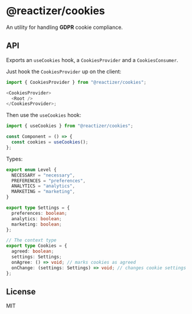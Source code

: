 # @reactizer/cookies

An utility for handling **GDPR** cookie compliance.

## API

Exports an `useCookies` hook, a `CookiesProvider` and a `CookiesConsumer`.

Just hook the `CookiesProvider` up on the client:

```typescript jsx
import { CookiesProvider } from "@reactizer/cookies";

<CookiesProvider>
  <Root />
</CookiesProvider>;
```

Then use the `useCookies` hook:

```typescript
import { useCookies } from "@reactizer/cookies";

const Component = () => {
  const cookies = useCookies();
};
```

Types:

```typescript
export enum Level {
  NECESSARY = "necessary",
  PREFERENCES = "preferences",
  ANALYTICS = "analytics",
  MARKETING = "marketing",
}

export type Settings = {
  preferences: boolean;
  analytics: boolean;
  marketing: boolean;
};

// The context type
export type Cookies = {
  agreed: boolean;
  settings: Settings;
  onAgree: () => void; // marks cookies as agreed
  onChange: (settings: Settings) => void; // changes cookie settings
};
```

## License

MIT

